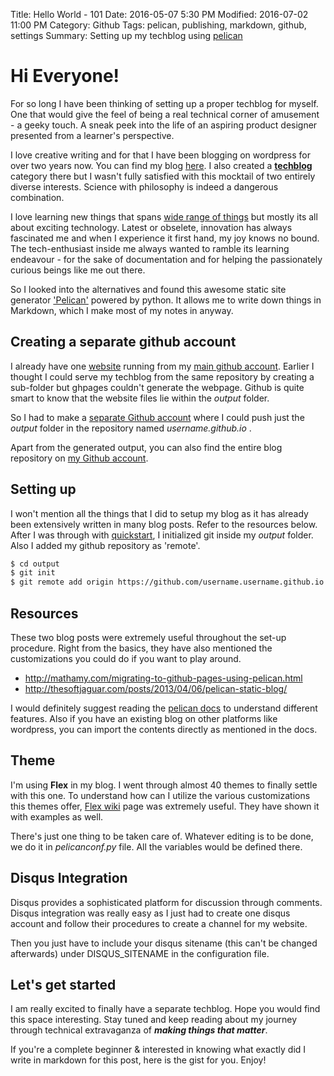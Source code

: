 Title: Hello World - 101
Date: 2016-05-07 5:30 PM
Modified: 2016-07-02 11:00 PM
Category: Github
Tags: pelican, publishing, markdown, github, settings
Summary: Setting up my techblog using [pelican](https://docs.getpelican.com/en/) 


# Hi Everyone!

For so long I have been thinking of setting up a proper techblog for myself. One that would give the feel of being a real technical corner of amusement - a geeky touch. A sneak peek into the life of an aspiring product designer presented from a learner's perspective.

I love creative writing and for that I have been blogging on wordpress for over two years now. You can find my blog [here](https://thevindicatedaxiom.wordpress.com). I also created a [**techblog**](https://thevindicatedaxiom.wordpress.com/category/techblog) category there but I wasn't fully satisfied with this mocktail of two entirely diverse interests. Science with philosophy is indeed a dangerous combination. 

I love learning new things that spans [wide range of things](https://about.me/chandan_sinha) but mostly its all about exciting technology. Latest or obselete, innovation has always fascinated me and when I experience it first hand, my joy knows no bound. The tech-enthusiast inside me always wanted to ramble its learning endeavour - for the sake of documentation and for helping the passionately curious beings like me out there.

So I looked into the alternatives and found this awesome static site generator ['Pelican'](http://getpelican.com/) powered by python. It allows me to write down things in Markdown, which I make most of my notes in anyway.

## Creating a separate github account

I already have one [website](https://mechanicalcoder.github.io) running from my [main github account](https://github.com/mechanicalcoder). Earlier I thought I could serve my techblog from the same repository by creating a sub-folder but ghpages couldn't generate the webpage. Github is quite smart to know that the website files lie within the <i>output</i> folder.

So I had to make a [separate Github account](https://github.com/mechandansinha) where I could push just the <i>output</i> folder in the repository named <i> username.github.io </i>.

Apart from the generated output, you can also find the entire blog repository on [my Github account](https://github.com/mechandansinha/Techblog.git).

## Setting up

I won't mention all the things that I did to setup my blog as it has already been extensively written in many blog posts. Refer to the resources below. After I was through with [quickstart](https://docs.getpelican.com/en/3.6.3/quickstart.html), I initialized git inside my <i>output</i> folder. Also I added my github repository as 'remote'.

```sh
$ cd output
$ git init
$ git remote add origin https://github.com/username.username.github.io.git
```
## Resources

These two blog posts were extremely useful throughout the set-up procedure. Right from the basics, they have also mentioned the customizations you could do if you want to play around. 

- http://mathamy.com/migrating-to-github-pages-using-pelican.html
- http://thesoftjaguar.com/posts/2013/04/06/pelican-static-blog/

I would definitely suggest reading the [pelican docs](http://docs.getpelican.com/) to understand different features. Also if you have an existing blog on other platforms like wordpress, you can import the contents directly as mentioned in the docs.

## Theme

I'm using **Flex** in my blog. I went through almost 40 themes to finally settle with this one. To understand how can I utilize the various customizations this themes offer, [Flex wiki](https://github.com/alexandrevicenzi/Flex/wiki) page was extremely useful. They have shown it with examples as well. 

There's just one thing to be taken care of. Whatever editing is to be done, we do it in <i>pelicanconf.py</i> file. All the variables would be defined there.

## Disqus Integration

Disqus provides a sophisticated platform for discussion through comments. Disqus integration was really easy as I just had to create one disqus account and follow their procedures to create a channel for my website. 

Then you just have to include your disqus sitename (this can't be changed afterwards) under DISQUS_SITENAME in the configuration file.

## Let's get started

I am really excited to finally have a separate techblog. Hope you would find this space interesting. Stay tuned and keep reading about my journey through technical extravaganza of **_making things that matter_**.

If you're a complete beginner & interested in knowing what exactly did I write in markdown for this post, here is the gist for you. Enjoy!

<script src="https://gist.github.com/MechanicalCoder/576c2f2e33f6abd758d97dbf7ae35fa9.js"></script>
